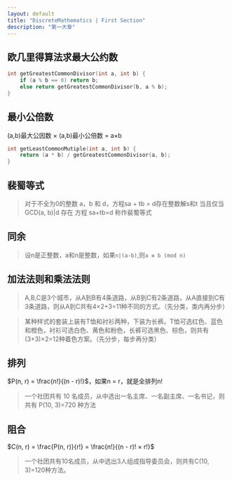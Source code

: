 ```yaml
---
layout: default
title: "DiscreteMathematics | First Section"
description: "第一大章"
---
```


## 欧几里得算法求最大公约数

```c++
int getGreatestCommonDivisor(int a, int b) {
    if (a % b == 0) return b;
    else return getGreatestCommonDivisor(b, a % b);
}
```

## 最小公倍数

(a,b)最大公因数 × (a,b)最小公倍数 = a×b

```c++
int getLeastCommonMutiple(int a, int b) {
    return (a * b) / getGreatestCommonDivisor(a, b);
}
```

## 裴蜀等式

> 对于不全为0的整数 a，b 和 d，方程sa + tb = d存在整数解s和t 
> 当且仅当 GCD(a, b)|d 存在
> 方程 sa+tb=d 称作裴蜀等式

## 同余

> 设n是正整数，a和n是整数，如果`n|(a-b)`,则`a ≡ b (mod n)` 

## 加法法则和乘法法则

> A,B,C是3个城市，从A到B有4条道路，从B到C有2条道路，从A直接到C有3条道路，则从A到C共有4×2+3=11种不同的方式。（先分类，类内再分步）

> 某种样式的套装上装有T恤和衬衫两种，下装为长裤。T恤可选红色、蓝色和橙色，衬衫可选白色、黄色和粉色，长裤可选黑色、棕色，则共有(3+3)×2=12种着色方案。（先分步，每步再分类）

## 排列

$P(n, r) = \frac{n!}{(n - r)!}$，如果n = r，就是全排列n!

> 一个社团共有 10 名成员，从中选出一名主席、一名副主席、一名书记，则共有 P(10, 3)=720 种方法

## 阻合

$C(n, r) = \frac{P(n, r)}{r!} = \frac{n!}{(n - r)! × r!}$

> 一个社团共有10名成员，从中选出3人组成指导委员会，则共有C(10, 3)=120种方法。